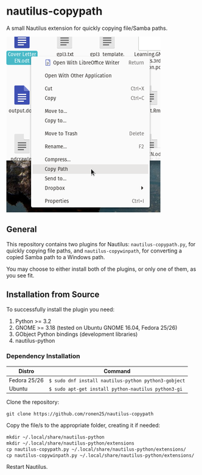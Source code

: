 # nautilus-copypath
A small Nautilus extension for quickly copying file/Samba paths.

![Screenshot](https://github.com/ronen25/nautilus-copypath/blob/master/nautilus_copypath_screenshot.png)

## General
This repository contains two plugins for Nautilus: `nautilus-copypath.py`, for quickly copying file paths,
and `nautilus-copywinpath`, for converting a copied Samba path to a Windows path.

You may choose to either install both of the plugins, or only one of them, as you see fit.

## Installation from Source
To successfully install the plugin you need:
1. Python >= 3.2
2. GNOME >= 3.18 (tested on Ubuntu GNOME 16.04, Fedora 25/26)
3. GObject Python bindings (development libraries)
4. nautilus-python

### Dependency Installation
| Distro | Command|
|--------|--------|
| Fedora 25/26 | ``` $ sudo dnf install nautilus-python python3-gobject ``` |
| Ubuntu | ``` $ sudo apt-get install python-nautilus python3-gi ``` |

Clone the repository:
```
git clone https://github.com/ronen25/nautilus-copypath
```

Copy the file/s to the appropriate folder, creating it if needed:
```
mkdir ~/.local/share/nautilus-python
mkdir ~/.local/share/nautilus-python/extensions
cp nautilus-copypath.py ~/.local/share/nautilus-python/extensions/
cp nautilus-copywinpath.py ~/.local/share/nautilus-python/extensions/
```

Restart Nautilus.
